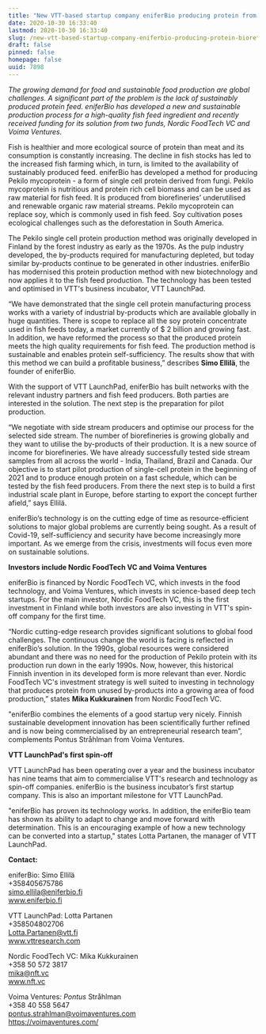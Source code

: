 ```yaml
---
title: "New VTT-based startup company eniferBio producing protein from biorefinery by-products received more than one million euros in funding"
date: 2020-10-30 16:33:40
lastmod: 2020-10-30 16:33:40
slug: /new-vtt-based-startup-company-eniferbio-producing-protein-biorefinery-products-received
draft: false
pinned: false
homepage: false
uuid: 7898
---
```

<p><em>The growing demand for food and sustainable food production are global challenges. A significant part of the problem is the lack of sustainably produced protein feed. eniferBio has developed a new and sustainable production process for a high-quality fish feed ingredient and recently received funding for its solution from two funds, Nordic FoodTech VC and Voima Ventures.</em></p>
<p>Fish is healthier and more ecological source of protein than meat and its consumption is constantly increasing. The decline in fish stocks has led to the increased fish farming which, in turn, is limited to the availability of sustainably produced feed. eniferBio has developed a method for producing Pekilo mycoprotein - a form of single cell protein derived from fungi. Pekilo mycoprotein is nutritious and protein rich cell biomass and can be used as raw material for fish feed. It is produced from biorefineries’ underutilised and renewable organic raw material streams. Pekilo mycoprotein can replace soy, which is commonly used in fish feed. Soy cultivation poses ecological challenges such as the deforestation in South America.</p>
<p>The Pekilo single cell protein production method was originally developed in Finland by the forest industry as early as the 1970s. As the pulp industry developed, the by-products required for manufacturing depleted, but today similar by-products continue to be generated in other industries. eniferBio has modernised this protein production method with new biotechnology and now applies it to the fish feed production. The technology has been tested and optimised in VTT's business incubator, VTT LaunchPad.</p>
<p>“We have demonstrated that the single cell protein manufacturing process works with a variety of industrial by-products which are available globally in huge quantities. There is scope to replace all the soy protein concentrate used in fish feeds today, a market currently of $ 2 billion and growing fast. In addition, we have reformed the process so that the produced protein meets the high quality requirements for fish feed. The production method is sustainable and enables protein self-sufficiency. The results show that with this method we can build a profitable business,” describes <strong>Simo Ellilä</strong>, the founder of eniferBio.</p>
<p>With the support of VTT LaunchPad, eniferBio has built networks with the relevant industry partners and fish feed producers. Both parties are interested in the solution. The next step is the preparation for pilot production.</p>
<p>“We negotiate with side stream producers and optimise our process for the selected side stream. The number of biorefineries is growing globally and they want to utilise the by-products of their production. It is a new source of income for biorefineries. We have already successfully tested side stream samples from all across the world - India, Thailand, Brazil and Canada. Our objective is to start pilot production of single-cell protein in the beginning of 2021 and to produce enough protein on a fast schedule, which can be tested by the fish feed producers. From there the next step is to build a first industrial scale plant in Europe, before starting to export the concept further afield,” says Ellilä.</p>
<p>eniferBio’s technology is on the cutting edge of time as resource-efficient solutions to major global problems are currently being sought. As a result of Covid-19, self-sufficiency and security have become increasingly more important. As we emerge from the crisis, investments will focus even more on sustainable solutions.</p>
<p><strong>Investors include Nordic FoodTech VC and Voima Ventures</strong></p>
<p>eniferBio is financed by Nordic FoodTech VC, which invests in the food technology, and Voima Ventures, which invests in science-based deep tech startups. For the main investor, Nordic FoodTech VC, this is the first investment in Finland while both investors are also investing in VTT's spin-off company for the first time.</p>
<p>“Nordic cutting-edge research provides significant solutions to global food challenges. The continuous change the world is facing is reflected in eniferBio’s solution. In the 1990s, global resources were considered abundant and there was no need for the production of Pekilo protein with its production run down in the early 1990s. Now, however, this historical Finnish invention in its developed form is more relevant than ever. Nordic FoodTech VC's investment strategy is well suited to investing in technology that produces protein from unused by-products into a growing area of ​​food production,” states <strong>Mika Kukkurainen</strong> from Nordic FoodTech VC.</p>
<p>"eniferBio combines the elements of a good startup very nicely. Finnish sustainable development innovation has been scientifically further refined and is now being commercialised by an entrepreneurial research team”, complements Pontus Stråhlman from Voima Ventures.</p>
<p><strong>VTT LaunchPad's first spin-off</strong></p>
<p>VTT LaunchPad has been operating over a year and the business incubator has nine teams that aim to commercialise VTT's research and technology as spin-off companies. eniferBio is the business incubator’s first startup company. This is also an important milestone for VTT LaunchPad.</p>
<p>"eniferBio has proven its technology works. In addition, the eniferBio team has shown its ability to adapt to change and move forward with determination. This is an encouraging example of how a new technology can be converted into a startup," states Lotta Partanen, the manager of VTT LaunchPad.</p>
<p><strong>Contact: </strong></p>
<p>eniferBio: Simo Ellilä<br />
+358405675786<br />
<a href="mailto:simo.ellila@eniferbio.fi">simo.ellila@eniferbio.fi</a><br />
<a href="http://www.eniferbio.fi">www.eniferbio.fi</a>           </p>
<p>VTT LaunchPad: Lotta Partanen<br />
+358504802706<br />
<a href="mailto:Lotta.Partanen@vtt.fi">Lotta.Partanen@vtt.fi</a>   <br />
<a href="http://www.vttresearch.com">www.vttresearch.com</a>  </p>
<p>Nordic FoodTech VC: Mika Kukkurainen<br />
+358 50 572 3817<br />
<a href="mailto:mika@nft.vc">mika@nft.vc</a><br />
<a href="http://www.nft.vc">www.nft.vc</a></p>
<p>Voima Ventures<em>: </em><em>Pontus</em> Stråhlman<br />
+358 40 558 5647<br />
<a href="mailto:pontus.strahlman@voimaventures.com">pontus.strahlman@voimaventures.com</a><br />
<a href="https://voimaventures.com/">https://voimaventures.com/</a></p>

